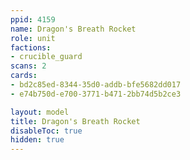 ```yaml
---
ppid: 4159
name: Dragon's Breath Rocket
role: unit
factions:
- crucible_guard
scans: 2
cards:
- bd2c85ed-8344-35d0-addb-bfe5682dd017
- e74b750d-e700-3771-b471-2bb74d5b2ce3

layout: model
title: Dragon's Breath Rocket
disableToc: true
hidden: true
---
```

